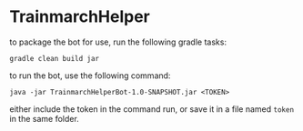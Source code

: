 # TrainmarchHelper

to package the bot for use, run the following gradle tasks:

```
gradle clean build jar
```

to run the bot, use the following command:

```
java -jar TrainmarchHelperBot-1.0-SNAPSHOT.jar <TOKEN>
```

either include the token in the command run, or save it in a file named `token` in the same folder.
